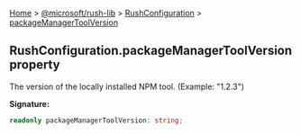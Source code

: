 [Home](./index) &gt; [@microsoft/rush-lib](./rush-lib.md) &gt; [RushConfiguration](./rush-lib.rushconfiguration.md) &gt; [packageManagerToolVersion](./rush-lib.rushconfiguration.packagemanagertoolversion.md)

## RushConfiguration.packageManagerToolVersion property

The version of the locally installed NPM tool. (Example: "1.2.3")

<b>Signature:</b>

```typescript
readonly packageManagerToolVersion: string;
```
